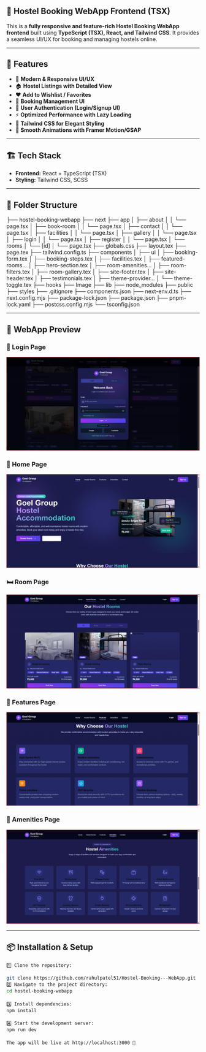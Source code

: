 ## 🏨 Hostel Booking WebApp Frontend (TSX)

This is a **fully responsive and feature-rich Hostel Booking WebApp frontend** built using **TypeScript (TSX), React, and Tailwind CSS**. It provides a seamless UI/UX for booking and managing hostels online.

---

## 🚀 Features
- 🌟 **Modern & Responsive UI/UX**  
- 🏠 **Hostel Listings with Detailed View**   
- ❤️ **Add to Wishlist / Favorites**  
- 📅 **Booking Management UI**  
- 🔐 **User Authentication (Login/Signup UI)**   
- ⚡ **Optimized Performance with Lazy Loading**  
- 🎨 **Tailwind CSS for Elegant Styling**  
- 🔄 **Smooth Animations with Framer Motion/GSAP**  

---

## 🏗️ Tech Stack
- **Frontend:** React + TypeScript (TSX)  
- **Styling:** Tailwind CSS, SCSS   
  

---

## 📂 Folder Structure

├── hostel-booking-webapp
├── next
├── app
│   ├── about
│   │   └── page.tsx
│   ├── book-room
│   │   └── page.tsx
│   ├── contact
│   │   └── page.tsx
│   ├── facilities
│   │   └── page.tsx
│   ├── gallery
│   │   └── page.tsx
│   ├── login
│   │   └── page.tsx
│   ├── register
│   │   └── page.tsx
│   └── rooms
│       └── [id]
│           └── page.tsx
├── globals.css
├── layout.tex
├── page.tex
├── tailwind.config.ts
├── components
│   ├── ui
│   ├── booking-form.tex
│   ├── booking-steps.tex
│   ├── facilities.tex
│   ├── featured-rooms...
│   ├── hero-section.tex
│   ├── room-amenities...
│   ├── room-filters.tex
│   ├── room-gallery.tex
│   ├── site-footer.tex
│   ├── site-header.tex
│   ├── testimonials.tex
│   ├── theme-provider...
│   └── theme-toggle.tex
├── hooks
├── Image
├── lib
├── node_modules
├── public
├── styles
├── .gitignore
├── components.json
├── next-env.d.ts
├── next.config.mjs
├── package-lock.json
├── package.json
├── pnpm-lock.yaml
├── postcss.config.mjs
└── tsconfig.json

---

## 📸 WebApp Preview  

### 🔑 Login Page  
![Login Page](https://github.com/rahulpatel51/Hostel-Booking---WebApp-2/blob/main/Image/Login.png)  

### 🏡 Home Page  
![Home Page](https://github.com/rahulpatel51/Hostel-Booking---WebApp-2/blob/main/Image/Home.png)  

### 🛏️ Room Page  
![Room Page](https://github.com/rahulpatel51/Hostel-Booking---WebApp-2/blob/main/Image/Room.png)  

### 🌟 Features Page  
![Features Page](https://github.com/rahulpatel51/Hostel-Booking---WebApp-2/blob/main/Image/Features.png)  

### 🏢 Amenities Page  
![Amenities Page](https://github.com/rahulpatel51/Hostel-Booking---WebApp-2/blob/main/Image/Amenities.png)  


---

## 📦 Installation & Setup
```sh
1️⃣ Clone the repository:  

git clone https://github.com/rahulpatel51/Hostel-Booking---WebApp.git
2️⃣ Navigate to the project directory:
cd hostel-booking-webapp

3️⃣ Install dependencies:
npm install

4️⃣ Start the development server:
npm run dev

The app will be live at http://localhost:3000 🎉




